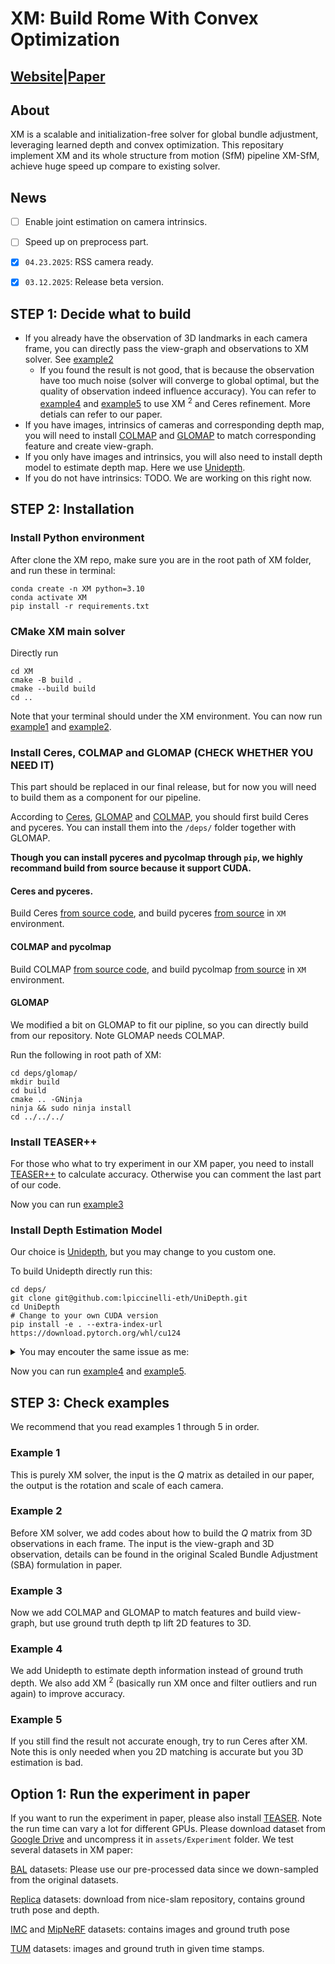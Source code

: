# XM: Build Rome With Convex Optimization

## [Website](https://computationalrobotics.seas.harvard.edu/XM/)|[Paper](https://arxiv.org/abs/2502.04640)

## About

XM is a scalable and initialization-free solver
for global bundle adjustment, leveraging learned depth and
convex optimization. This repositary implement XM and its whole structure from motion (SfM) pipeline XM-SfM, achieve huge speed up compare to existing solver.

## News

- [ ] Enable joint estimation on camera intrinsics.
- [ ] Speed up on preprocess part.
- [x] `04.23.2025`: RSS camera ready.
- [x] `03.12.2025`: Release beta version.


## STEP 1: Decide what to build
- If you already have the observation of 3D landmarks in each camera frame, you can directly pass the view-graph and observations to XM solver. See [example2](./2_test_creatematrix.py)
  - If you found the result is not good, that is because the observation have too much noise (solver will converge to global optimal, but the quality of observation indeed influence accuracy). You can refer to [example4](./4_test_unidepth.py) and [example5](./5_test_ceres.py) to use XM $^2$ and Ceres refinement. More detials can refer to our paper.
- If you have images, intrinsics of cameras and corresponding depth map, you will need to install [COLMAP](https://colmap.github.io/) and [GLOMAP](https://github.com/colmap/glomap) to match corresponding feature and create view-graph.
- If you only have images and intrinsics, you will also need to install depth model to estimate depth map. Here we use [Unidepth](https://github.com/lpiccinelli-eth/UniDepth).
- If you do not have intrinsics: TODO. We are working on this right now.

## STEP 2: Installation

### Install Python environment
After clone the XM repo, make sure you are in the root path of XM folder, and run these in terminal:
```
conda create -n XM python=3.10 
conda activate XM
pip install -r requirements.txt
```

### CMake XM main solver
Directly run
```
cd XM
cmake -B build .
cmake --build build
cd ..
```
Note that your terminal should under the XM environment. You can now run [example1](./1_test_solve.py) and [example2](./2_test_creatematrix.py).

### Install Ceres, COLMAP and GLOMAP (CHECK WHETHER YOU NEED IT)

This part should be replaced in our final release, but for now you will need to build them as a component for our pipeline.

According to [Ceres](http://ceres-solver.org/), [GLOMAP](https://github.com/colmap/glomap) and [COLMAP](https://colmap.github.io/install.html#build-from-source), you should first build Ceres and pyceres. You can install them into the `/deps/` folder together with GLOMAP.

**Though you can install pyceres and pycolmap through `pip`, we highly recommand build from source because it support CUDA.**

#### Ceres and pyceres.

Build Ceres [from source code](http://ceres-solver.org/installation.html), and build pyceres [from source](https://github.com/cvg/pyceres) in `XM` environment.

#### COLMAP and pycolmap

Build COLMAP [from source code](https://colmap.github.io/install.html#installation), and build pycolmap [from source](https://colmap.github.io/pycolmap/index.html) in `XM` environment.

#### GLOMAP

We modified a bit on GLOMAP to fit our pipline, so you can directly build from our repository. Note GLOMAP needs COLMAP.

Run the following in root path of XM:
```
cd deps/glomap/
mkdir build
cd build
cmake .. -GNinja
ninja && sudo ninja install
cd ../../../
```

### Install TEASER++

For those who what to try experiment in our XM paper, you need to install [TEASER++](https://github.com/MIT-SPARK/TEASER-plusplus) to calculate accuracy. Otherwise you can comment the last part of our code.

Now you can run [example3](./3_test_colmap_glomap.py)

### Install Depth Estimation Model

Our choice is [Unidepth](https://github.com/lpiccinelli-eth/UniDepth), but you may change to you custom one.

To build Unidepth directly run this:

```
cd deps/
git clone git@github.com:lpiccinelli-eth/UniDepth.git
cd UniDepth
# Change to your own CUDA version
pip install -e . --extra-index-url https://download.pytorch.org/whl/cu124
```
<details>
<summary>You may encouter the same issue as me:</summary>

- If pytorch3d cannot build, please comment the line about pytorch in `Unidepth/requirement.txt` and retry. After successfully installing other dependence, build pytorch3d again.

- If `name 'warnings' is not defined`, you may need to add `import warnings` in the corresponding file.

- It will show some warning about timm, but that do not hurt.

- If loded together with `XM` or `pycolmap`, `pyceres` using `import`, UniDepth must be load before them.
</details>

Now you can run [example4](./4_test_unidepth.py) and [example5](./5_test_ceres.py).

## STEP 3: Check examples

We recommend that you read examples 1 through 5 in order.

### Example 1

This is purely XM solver, the input is the $Q$ matrix as detailed in our paper, the output is the rotation and scale of each camera.

### Example 2

Before XM solver, we add codes about how to build the $Q$ matrix from 3D observations in each frame. The input is the view-graph and 3D observation, details can be found in the original Scaled Bundle Adjustment (SBA) formulation in paper.

### Example 3

Now we add COLMAP and GLOMAP to match features and build view-graph, but use ground truth depth tp lift 2D features to 3D.

### Example 4

We add Unidepth to estimate depth information instead of ground truth depth. We also add XM $^2$ (basically run XM once and filter outliers and run again) to improve accuracy.

### Example 5

If you still find the result not accurate enough, try to run Ceres after XM. Note this is only needed when you 2D matching is accurate but you 3D estimation is bad.

## Option 1: Run the experiment in paper

If you want to run the experiment in paper, please also install [TEASER](https://github.com/MIT-SPARK/TEASER-plusplus). Note the run time can vary a lot for different GPUs. Please download dataset from [Google Drive](https://drive.google.com/drive/folders/13_2mcKGKVU0ibWck2n4ajUrN2MaDfR7y?usp=sharing) and uncompress it in `assets/Experiment` folder. We test several datasets in XM paper:

[BAL](https://grail.cs.washington.edu/projects/bal/) datasets: Please use our pre-processed data since we down-sampled from the original datasets.

[Replica](https://github.com/cvg/nice-slam) datasets: download from nice-slam repository, contains ground truth pose and depth.

[IMC](https://www.cs.ubc.ca/research/image-matching-challenge/current/) and [MipNeRF](https://jonbarron.info/mipnerf360/) datasets: contains images and ground truth pose

[TUM](https://cvg.cit.tum.de/data/datasets/rgbd-dataset/download) datasets: images and ground truth in given time stamps.




